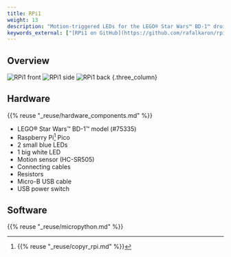 ```yaml
---
title: RPi1
weight: 13
description: "Motion-triggered LEDs for the LEGO® Star Wars™ BD-1™ droid."
keywords_external: ["[RPi1 on GitHub](https://github.com/rafalkaron/rpi1)"]
---
```


## Overview

![RPi1 front](/media/rpi1/rpi1_1.jpg)
![RPi1 side](/media/rpi1/rpi1_2.jpg)
![RPi1 back](/media/rpi1/rpi1_3.jpg)
{.three_column}

## Hardware

{{% reuse "_reuse/hardware_components.md" %}}

* LEGO® Star Wars™ BD-1™ model (#75335)
* Raspberry Pi[^1] Pico
* 2 small blue LEDs
* 1 big white LED
* Motion sensor (HC-SR505)
* Connecting cables
* Resistors
* Micro-B USB cable
* USB power switch

[^1]: {{% reuse "_reuse/copyr_rpi.md" %}}

## Software

{{% reuse "_reuse/micropython.md" %}}
